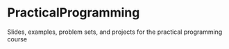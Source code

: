 # PracticalProgramming
Slides, examples, problem sets, and projects for the practical programming course
